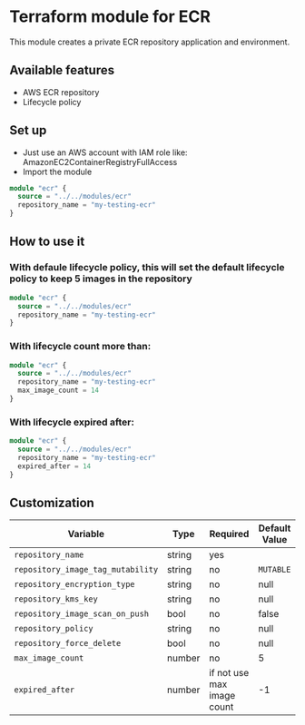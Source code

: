 # Terraform module for ECR
This module creates a private ECR repository application and environment.
## Available features
- AWS ECR repository
- Lifecycle policy
## Set up
- Just use an AWS account with IAM role like:
  AmazonEC2ContainerRegistryFullAccess
- Import the module
```terraform
module "ecr" {
  source = "../../modules/ecr"
  repository_name = "my-testing-ecr"
}
```

## How to use it
### With defaule lifecycle policy, this will set the default lifecycle policy to keep 5 images in the repository
```terraform
module "ecr" {
  source = "../../modules/ecr"
  repository_name = "my-testing-ecr"
}
```
### With lifecycle count more than:
```terraform
module "ecr" {
  source = "../../modules/ecr"
  repository_name = "my-testing-ecr"
  max_image_count = 14
}
```
### With lifecycle expired after:
```terraform
module "ecr" {
  source = "../../modules/ecr"
  repository_name = "my-testing-ecr"
  expired_after = 14
}
```
## Customization
| Variable                | Type          | Required                   | Default Value |
|---|---|----------------------------|---------------|
| `repository_name`         | string        | yes                        |               |
| `repository_image_tag_mutability` | string        | no                         | `MUTABLE`     |
| `repository_encryption_type`  | string        | no                         | null          |
| `repository_kms_key`       | string        | no                         | null          |
| `repository_image_scan_on_push` | bool          | no                         | false         |
| `repository_policy`        | string        | no                         | null          |
| `repository_force_delete`   | bool          | no                         | null          |
| `max_image_count`           | number        | no                         | 5             |
| `expired_after`             | number        | if not use max image count | -1            |


